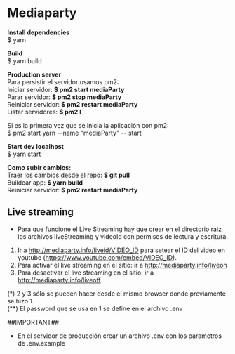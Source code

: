 # Mediaparty #

**Install dependencies**  
$ yarn

**Build**  
$ yarn build

**Production server**  
Para persistir el servidor usamos pm2:  
Iniciar servidor: **$ pm2 start mediaParty**  
Parar servidor: **$ pm2 stop mediaParty**  
Reiniciar servidor: **$ pm2 restart mediaParty**  
Listar servidores: **$ pm2 l**  

Si es la primera vez que se inicia la aplicación con pm2:  
$ pm2 start yarn --name "mediaParty" -- start  

**Start dev localhost**  
$ yarn start

**Como subir cambios:**  
Traer los cambios desde el repo: **$ git pull**  
Buildear app: **$ yarn build**  
Reiniciar servidor: **$ pm2 restart mediaParty**  
  
  
## Live streaming ##  
- Para que funcione el Live Streaming hay que crear en el directorio raiz los archivos liveStreaming y videoId con permisos de lectura y escritura.  

1. Ir a http://mediaparty.info/liveid/VIDEO_ID para setear el ID del video en youtube (https://www.youtube.com/embed/VIDEO_ID).
2. Para activar el live streaming en el sitio: ir a http://mediaparty.info/liveon
3. Para desactivar el live streaming en el sitio: ir a http://mediaparty.info/liveoff

(*) 2 y 3 sólo se pueden hacer desde el mismo browser donde previamente se hizo 1.  
(**) El password que se usa en 1 se define en el archivo .env  
  
  
##IMPORTANT##  
- En el servidor de producción crear un archivo .env con los parametros de .env.example  
